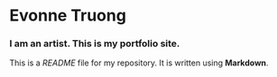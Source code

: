 
# Evonne Truong

### I am an artist. This is my portfolio site.

This is a *README* file for my repository. It is written using **Markdown**.
